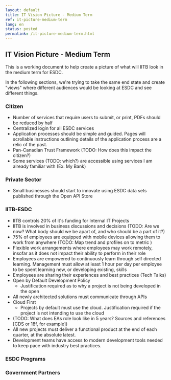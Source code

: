 ```yaml
---
layout: default
title: IT Vision Picture - Medium Term
ref: it-picture-medium-term
lang: en
status: posted
permalink: /it-picture-medium-term.html
---
```


## IT Vision Picture - Medium Term

This is a working document to help create a picture of what will IITB look in the medium term for ESDC.

In the following sections, we're trying to take the same end state and create "views" where different audiences would be looking at ESDC and see different things.

### Citizen

- Number of services that require users to submit, or print, PDFs should be reduced by half 
- Centralized login for all ESDC services 
- Application processes should be simple and guided. Pages will scrollable instructions outlining details of the application process are a relic of the past. 
- Pan-Canadian Trust Framework (TODO: How does this impact the citizen?)
- Some services (TODO: which?) are accessible using services I am already familiar with (Ex: My Bank)

### Private Sector

- Small businesses should start to innovate using ESDC data sets published through the Open API Store 

### IITB-ESDC

- IITB controls 20% of it's funding for Internal IT Projects 
- IITB is involved in business discussions and decisions (TODO: Are we now? What body should we be apart of, and who should be a part of it?)
- 75% of employees are equipped with mobile devices allowing them to work from anywhere (TODO: Map trend and profiles on to metric )
- Flexible work arrangements where employees may work remotely, insofar as it does not impact their ability to perform in their role 
- Employees are empowered to continuously learn through self directed learning. Management must allow at least 1 hour per day per employee to be spent learning new, or developing existing, skills 
- Employees are sharing their experiences and best practices (Tech Talks)
- Open by Default Development Policy 
  - Justification required as to why a project is not being developed in the open
- All newly architected solutions must communicate through APIs 
- Cloud First
  - Projects by default must use the cloud. Justification required if the project is not intending to use the cloud 
- (TODO: What does EAs role look like in 5 years? Sources and references [CDS or 18f, for example])
- All new projects must deliver a functional product at the end of each quarter, at the absolute latest.
- Development teams have access to modern development tools needed to keep pace with industry best practices. 

### ESDC Programs

### Government Partners
